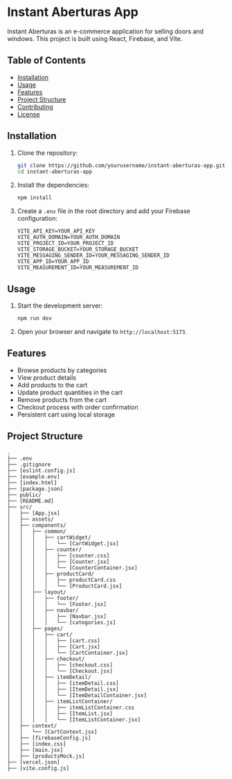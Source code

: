 # Instant Aberturas App

Instant Aberturas is an e-commerce application for selling doors and windows. This project is built using React, Firebase, and Vite.

## Table of Contents

- [Installation](#installation)
- [Usage](#usage)
- [Features](#features)
- [Project Structure](#project-structure)
- [Contributing](#contributing)
- [License](#license)

## Installation

1. Clone the repository:

   ```sh
   git clone https://github.com/yourusername/instant-aberturas-app.git
   cd instant-aberturas-app
   ```

2. Install the dependencies:

   ```sh
   npm install
   ```

3. Create a `.env` file in the root directory and add your Firebase configuration:

   ```
   VITE_API_KEY=YOUR_API_KEY
   VITE_AUTH_DOMAIN=YOUR_AUTH_DOMAIN
   VITE_PROJECT_ID=YOUR_PROJECT_ID
   VITE_STORAGE_BUCKET=YOUR_STORAGE_BUCKET
   VITE_MESSAGING_SENDER_ID=YOUR_MESSAGING_SENDER_ID
   VITE_APP_ID=YOUR_APP_ID
   VITE_MEASUREMENT_ID=YOUR_MEASUREMENT_ID
   ```

## Usage

1. Start the development server:

   ```sh
   npm run dev
   ```

2. Open your browser and navigate to `http://localhost:5173`.

## Features

- Browse products by categories
- View product details
- Add products to the cart
- Update product quantities in the cart
- Remove products from the cart
- Checkout process with order confirmation
- Persistent cart using local storage

## Project Structure

```plaintext
.
├── .env
├── .gitignore
├── [eslint.config.js]
├── [example.env]
├── [index.html]
├── [package.json]
├── public/
├── [README.md]
├── src/
│   ├── [App.jsx]
│   ├── assets/
│   ├── components/
│   │   ├── common/
│   │   │   ├── cartWidget/
│   │   │   │   └── [CartWidget.jsx]
│   │   │   ├── counter/
│   │   │   │   ├── [counter.css]
│   │   │   │   ├── [Counter.jsx]
│   │   │   │   └── [CounterContainer.jsx]
│   │   │   ├── productCard/
│   │   │   │   ├── productCard.css
│   │   │   │   └── [ProductCard.jsx]
│   │   ├── layout/
│   │   │   ├── footer/
│   │   │   │   └── [Footer.jsx]
│   │   │   ├── navbar/
│   │   │   │   ├── [Navbar.jsx]
│   │   │   │   └── [categories.js]
│   │   ├── pages/
│   │   │   ├── cart/
│   │   │   │   ├── [cart.css]
│   │   │   │   ├── [Cart.jsx]
│   │   │   │   └── [CartContainer.jsx]
│   │   │   ├── checkout/
│   │   │   │   ├── [checkout.css]
│   │   │   │   └── [Checkout.jsx]
│   │   │   ├── itemDetail/
│   │   │   │   ├── [itemDetail.css]
│   │   │   │   ├── [ItemDetail.jsx]
│   │   │   │   └── [ItemDetailContainer.jsx]
│   │   │   ├── itemListContainer/
│   │   │   │   ├── itemListContainer.css
│   │   │   │   ├── [ItemList.jsx]
│   │   │   │   └── [ItemListContainer.jsx]
│   ├── context/
│   │   └── [CartContext.jsx]
│   ├── [firebaseConfig.js]
│   ├── [index.css]
│   ├── [main.jsx]
│   ├── [productsMock.js]
├── [vercel.json]
├── [vite.config.js]
```
